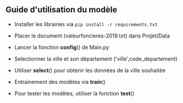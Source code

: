 
## Guide d'utilisation du modèle

 - Installer les librairies via `pip install -r requirements.txt`

 - Placer le document (valeurfoncieres-2019.txt) dans Projet/Data

 - Lancer la fonction __config__() de Main.py

 - Selectionner la ville et son département ('ville',code_departement)

 - Utiliser __select__() pour obtenir les données de la ville souhaitée

 - Entrainement des modèles via __train__()

 - Pour tester les modèles, utiliser la fonction __test__()





